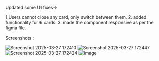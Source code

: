 Updated some UI fixes->

1.Users cannot close any card, only switch between them.
2. added functionality for 6 cards. 
3. made the component responsive as per the figma file. 

Screenshots : 

![Screenshot 2025-03-27 172410](https://github.com/user-attachments/assets/8542b91d-6c25-4161-972d-d684e967800c)
![Screenshot 2025-03-27 172447](https://github.com/user-attachments/assets/e50adfb1-a0c9-45d9-abfe-ac35ff81e457)
![Screenshot 2025-03-27 172424](https://github.com/user-attachments/assets/f11b907d-8a0f-43b2-970a-e45ec90fbf1a)
![image](https://github.com/user-attachments/assets/181c8d7d-9cea-4b41-8c6a-ed4ecda99413)
